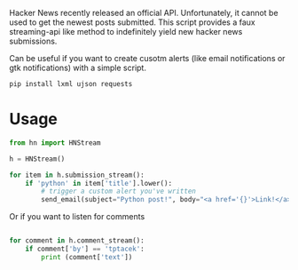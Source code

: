 Hacker News recently released an official API. Unfortunately, it cannot be used to get the newest posts submitted. This script provides a faux streaming-api like method to indefinitely yield new hacker news submissions.

Can be useful if you want to create cusotm alerts (like email notifications or gtk notifications) with a simple script.

```
pip install lxml ujson requests
```



Usage
=====


```python
from hn import HNStream

h = HNStream()

for item in h.submission_stream():
    if 'python' in item['title'].lower():
        # trigger a custom alert you've written
        send_email(subject="Python post!", body="<a href='{}'>Link!</a>".format(item['url']))
```
Or if you want to listen for comments

```python

for comment in h.comment_stream():
    if comment['by'] == 'tptacek':
        print (comment['text'])
```
